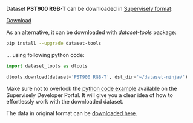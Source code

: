 Dataset **PST900 RGB-T** can be downloaded in [Supervisely format](https://developer.supervisely.com/api-references/supervisely-annotation-json-format):

 [Download](https://www.dropbox.com/scl/fi/asvzt8l5s1pz6xhk5kt3q/pst900-rgbt-DatasetNinja.tar?rlkey=6tw5q8fa5a92frv0drq2g95oy&dl=1)

As an alternative, it can be downloaded with *dataset-tools* package:
``` bash
pip install --upgrade dataset-tools
```

... using following python code:
``` python
import dataset_tools as dtools

dtools.download(dataset='PST900 RGB-T', dst_dir='~/dataset-ninja/')
```
Make sure not to overlook the [python code example](https://developer.supervisely.com/getting-started/python-sdk-tutorials/iterate-over-a-local-project) available on the Supervisely Developer Portal. It will give you a clear idea of how to effortlessly work with the downloaded dataset.

The data in original format can be [downloaded here](https://drive.google.com/open?id=1hZeM-MvdUC_Btyok7mdF00RV-InbAadm).